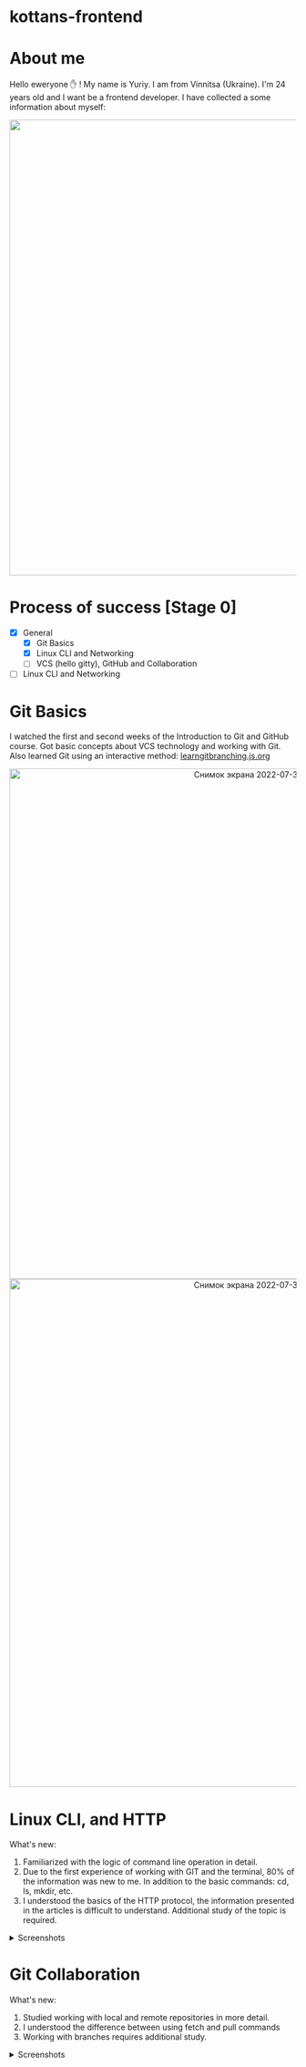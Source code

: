 # kottans-frontend
# About me

Hello eweryone :raised_hand: ! My name is Yuriy. I am from Vinnitsa (Ukraine). I'm 24 years old and I want be a frontend developer.
I have collected a some information about myself:
<p align="center">
<img src="https://user-images.githubusercontent.com/23247356/181048786-250e3fe0-b9d6-4baa-85c0-e13c55dce3d8.jpg" width="800" alig>
</p>

# Process of success [Stage 0]
- [X] General
    - [X] Git Basics
    - [X] Linux CLI and Networking
    - [ ] VCS (hello gitty), GitHub and Collaboration
- [ ] Linux CLI and Networking

# Git Basics

I watched the first and second weeks of the Introduction to Git and GitHub course. Got basic concepts about VCS technology and working with Git.
Also learned Git using an interactive method: [learngitbranching.js.org](https://learngitbranching.js.org/?locale=uk)

<p align="center">
<img width="896" alt="Снимок экрана 2022-07-30 в 12 42 09" src="https://user-images.githubusercontent.com/23247356/181904785-fb6a3b7f-55be-4713-a6cf-d1c68f0a2f29.png">
<img width="892" alt="Снимок экрана 2022-07-30 в 12 42 18" src="https://user-images.githubusercontent.com/23247356/181904790-8f639af7-438c-4292-8859-6c04f1ed963b.png">
</p>

# Linux CLI, and HTTP

What's new:
1.  Familiarized with the logic of command line operation in detail.
2.  Due to the first experience of working with GIT and the terminal, 80% of the information was new to me. In addition to the basic commands: cd, ls, mkdir, etc.
3.  I understood the basics of the HTTP protocol, the information presented in the articles is difficult to understand. Additional study of the topic is required.

<details><summary>Screenshots</summary>
<img width="1254" alt="Снимок экрана 2022-07-30 в 23 35 59" src="https://user-images.githubusercontent.com/23247356/182028196-5f38272e-4255-4830-9cb8-781c102d108b.png">
<img width="1258" alt="Снимок экрана 2022-07-31 в 11 15 07" src="https://user-images.githubusercontent.com/23247356/182028208-350f63bc-552d-4046-b1a6-96f8aadec5ab.png">
<img width="1256" alt="Снимок экрана 2022-07-31 в 11 49 44" src="https://user-images.githubusercontent.com/23247356/182028214-9cb620a6-e3cd-43c7-8974-c78e140c1fdc.png">
<img width="1256" alt="Снимок экрана 2022-07-31 в 12 18 35" src="https://user-images.githubusercontent.com/23247356/182028220-ad0d2690-5258-4659-9d8f-85e75f8439d3.png">
</details>

# Git Collaboration

What's new:
1.  Studied working with local and remote repositories in more detail.
2.  I understood the difference between using fetch and pull commands
3.  Working with branches requires additional study.

<details><summary>Screenshots</summary>
<img width="891" alt="Снимок экрана 2022-07-31 в 23 35 45" src="https://user-images.githubusercontent.com/23247356/182045141-fc9a1e3f-6591-41f3-9a18-221f47b2a89e.png">
<img width="887" alt="Снимок экрана 2022-07-31 в 23 35 51" src="https://user-images.githubusercontent.com/23247356/182045146-172031df-15fe-48f3-a1e5-9dff93bd7a6a.png">
</details>

